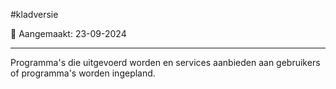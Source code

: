 #kladversie 

📅 Aangemaakt: 23-09-2024

---
Programma's die uitgevoerd worden en services aanbieden aan gebruikers of programma's worden ingepland. 